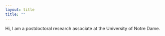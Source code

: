 ```yaml
---
layout: title
title: ""
---
```


Hi, I am a postdoctoral research associate at the University of Notre Dame.
